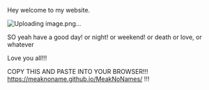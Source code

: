 Hey welcome to my website.


![Uploading image.png…]()


SO yeah have a good day! or night! or weekend! or death or love, or whatever 

Love you all!!!


COPY THIS AND PASTE INTO YOUR BROWSER!!!
https://meaknoname.github.io/MeakNoNames/
!!!
